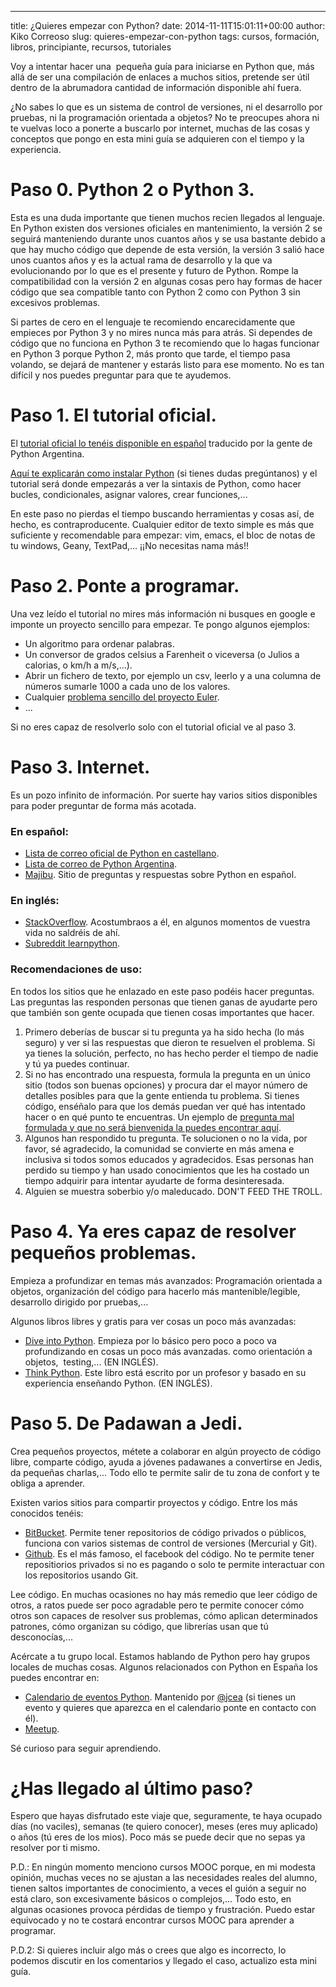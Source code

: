 ---
title: ¿Quieres empezar con Python?
date: 2014-11-11T15:01:11+00:00
author: Kiko Correoso
slug: quieres-empezar-con-python
tags: cursos, formación, libros, principiante, recursos, tutoriales

Voy a intentar hacer una  pequeña guía para iniciarse en Python que, más allá de ser una compilación de enlaces a muchos sitios, pretende ser útil dentro de la abrumadora cantidad de información disponible ahí fuera.

¿No sabes lo que es un sistema de control de versiones, ni el desarrollo por pruebas, ni la programación orientada a objetos? No te preocupes ahora ni te vuelvas loco a ponerte a buscarlo por internet, muchas de las cosas y conceptos que pongo en esta mini guía se adquieren con el tiempo y la experiencia.

# Paso 0. Python 2 o Python 3.

Esta es una duda importante que tienen muchos recien llegados al lenguaje. En Python existen dos versiones oficiales en mantenimiento, la versión 2 se seguirá manteniendo durante unos cuantos años y se usa bastante debido a que hay mucho código que depende de esta versión, la versión 3 salió hace unos cuantos años y es la actual rama de desarrollo y la que va evolucionando por lo que es el presente y futuro de Python. Rompe la compatibilidad con la versión 2 en algunas cosas pero hay formas de hacer código que sea compatible tanto con Python 2 como con Python 3 sin excesivos problemas.

Si partes de cero en el lenguaje te recomiendo encarecidamente que empieces por Python 3 y no mires nunca más para atrás. Si dependes de código que no funciona en Python 3 te recomiendo que lo hagas funcionar en Python 3 porque Python 2, más pronto que tarde, el tiempo pasa volando, se dejará de mantener y estarás listo para ese momento. No es tan difícil y nos puedes preguntar para que te ayudemos.

# Paso 1. El tutorial oficial.

El [tutorial oficial lo tenéis disponible en español](http://docs.python.org.ar/tutorial/index.html) traducido por la gente de Python Argentina.

[Aquí te explicarán como instalar Python](https://docs.python.org/release/3.4.2/using/index.html#python-setup-and-usage) (si tienes dudas pregúntanos) y el tutorial será donde empezarás a ver la sintaxis de Python, como hacer bucles, condicionales, asignar valores, crear funciones,...

En este paso no pierdas el tiempo buscando herramientas y cosas así, de hecho, es contraproducente. Cualquier editor de texto simple es más que suficiente y recomendable para empezar: vim, emacs, el bloc de notas de tu windows, Geany, TextPad,... ¡¡No necesitas nama más!!

# Paso 2. Ponte a programar.

Una vez leído el tutorial no mires más información ni busques en google e imponte un proyecto sencillo para empezar. Te pongo algunos ejemplos:

  * Un algoritmo para ordenar palabras.
  * Un conversor de grados celsius a Farenheit o viceversa (o Julios a calorias, o km/h a m/s,...).
  * Abrir un fichero de texto, por ejemplo un csv, leerlo y a una columna de números sumarle 1000 a cada uno de los valores.
  * Cualquier [problema sencillo del proyecto Euler](https://projecteuler.net/problems).
  * ...

Si no eres capaz de resolverlo solo con el tutorial oficial ve al paso 3.

# Paso 3. Internet.

Es un pozo infinito de información. Por suerte hay varios sitios disponibles para poder preguntar de forma más acotada.

### En español:

  * [Lista de correo oficial de Python en castellano](https://mail.python.org/mailman/listinfo/python-es).
  * [Lista de correo de Python Argentina](http://python.org.ar/ListaDeCorreo).
  * [Majibu](http://python.majibu.org). Sitio de preguntas y respuestas sobre Python en español.

### En inglés:

  * [StackOverflow](http://stackoverflow.com/). Acostumbraos a él, en algunos momentos de vuestra vida no saldréis de ahí.
  * [Subreddit learnpython](http://www.reddit.com/r/learnpython).

### Recomendaciones de uso:

En todos los sitios que he enlazado en este paso podéis hacer preguntas. Las preguntas las responden personas que tienen ganas de ayudarte pero que también son gente ocupada que tienen cosas importantes que hacer.

  1. Primero deberías de buscar si tu pregunta ya ha sido hecha (lo más seguro) y ver si las respuestas que dieron te resuelven el problema. Si ya tienes la solución, perfecto, no has hecho perder el tiempo de nadie y tú ya puedes continuar.
  2. Si no has encontrado una respuesta, formula la pregunta en un único sitio (todos son buenas opciones) y procura dar el mayor número de detalles posibles para que la gente entienda tu problema. Si tienes código, enséñalo para que los demás puedan ver qué has intentado hacer o en qué punto te encuentras. Un ejemplo de [pregunta mal formulada y que no será bienvenida la puedes encontrar aquí](http://python.majibu.org/preguntas/2660/ejercicio-basico).
  3. Algunos han respondido tu pregunta. Te solucionen o no la vida, por favor, sé agradecido, la comunidad se convierte en más amena e inclusiva si todos somos educados y agradecidos. Esas personas han perdido su tiempo y han usado conocimientos que les ha costado un tiempo adquirir para intentar ayudarte de forma desinteresada.
  4. Alguien se muestra soberbio y/o maleducado. DON'T FEED THE TROLL.

# Paso 4. Ya eres capaz de resolver pequeños problemas.

Empieza a profundizar en temas más avanzados: Programación orientada a objetos, organización del código para hacerlo más mantenible/legible, desarrollo dirigido por pruebas,...

Algunos libros libres y gratis para ver cosas un poco más avanzadas:

  * [Dive into Python](http://www.diveintopython3.net/). Empieza por lo básico pero poco a poco va profundizando en cosas un poco más avanzadas. como orientación a objetos,  testing,... (EN INGLÉS).
  * [Think Python](http://www.greenteapress.com/thinkpython/thinkpython.html). Este libro está escrito por un profesor y basado en su experiencia enseñando Python. (EN INGLÉS).

# Paso 5. De Padawan a Jedi.

Crea pequeños proyectos, métete a colaborar en algún proyecto de código libre, comparte código, ayuda a jóvenes padawanes a convertirse en Jedis, da pequeñas charlas,... Todo ello te permite salir de tu zona de confort y te obliga a aprender.

Existen varios sitios para compartir proyectos y código. Entre los más conocidos tenéis:

  * [BitBucket](https://bitbucket.org/). Permite tener repositorios de código privados o públicos, funciona con varios sistemas de control de versiones (Mercurial y Git).
  * [Github](https://github.com/). Es el más famoso, el facebook del código. No te permite tener repositiorios privados si no es pagando o solo te permite interactuar con los repositorios usando Git.

Lee código. En muchas ocasiones no hay más remedio que leer código de otros, a ratos puede ser poco agradable pero te permite conocer cómo otros son capaces de resolver sus problemas, cómo aplican determinados patrones, cómo organizan su código, que librerías usan que tú desconocías,...

Acércate a tu grupo local. Estamos hablando de Python pero hay grupos locales de muchas cosas. Algunos relacionados con Python en España los puedes encontrar en:

  * [Calendario de eventos Python](http://calendario.es.python.org/). Mantenido por [@jcea](https://twitter.com/jcea) (si tienes un evento y quieres que aparezca en el calendario ponte en contacto con él).
  * [Meetup](http://www.meetup.com/).

Sé curioso para seguir aprendiendo.

# ¿Has llegado al último paso?

Espero que hayas disfrutado este viaje que, seguramente, te haya ocupado días (no vaciles), semanas (te quiero conocer), meses (eres muy aplicado) o años (tú eres de los mios). Poco más se puede decir que no sepas ya resolver por ti mismo.

P.D.: En ningún momento menciono cursos MOOC porque, en mi modesta opinión, muchas veces no se ajustan a las necesidades reales del alumno, tienen saltos importantes de conocimiento, a veces el guión a seguir no está claro, son excesivamente básicos o complejos,... Todo esto, en algunas ocasiones provoca pérdidas de tiempo y frustración. Puedo estar equivocado y no te costará encontrar cursos MOOC para aprender a programar.

P.D.2: Si quieres incluir algo más o crees que algo es incorrecto, lo podemos discutir en los comentarios y llegado el caso, actualizo esta mini guía.